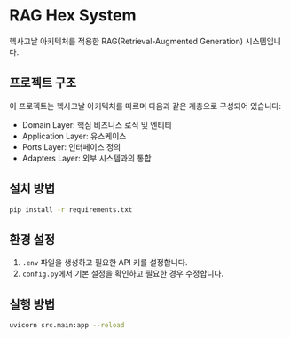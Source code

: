 # RAG Hex System

헥사고날 아키텍처를 적용한 RAG(Retrieval-Augmented Generation) 시스템입니다.

## 프로젝트 구조

이 프로젝트는 헥사고날 아키텍처를 따르며 다음과 같은 계층으로 구성되어 있습니다:

- Domain Layer: 핵심 비즈니스 로직 및 엔티티
- Application Layer: 유스케이스
- Ports Layer: 인터페이스 정의
- Adapters Layer: 외부 시스템과의 통합

## 설치 방법

```bash
pip install -r requirements.txt
```

## 환경 설정

1. `.env` 파일을 생성하고 필요한 API 키를 설정합니다.
2. `config.py`에서 기본 설정을 확인하고 필요한 경우 수정합니다.

## 실행 방법

```bash
uvicorn src.main:app --reload
``` 